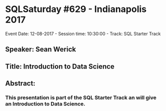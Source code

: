 # SQLSaturday #629 - Indianapolis 2017
Event Date: 12-08-2017 - Session time: 10:30:00 - Track: SQL Starter Track
## Speaker: Sean Werick
## Title: Introduction to Data Science
## Abstract:
### This presentation is part of the SQL Starter Track an will give an Introduction to Data Science.
